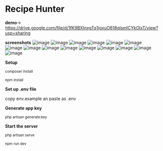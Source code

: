 # Recipe Hunter
**demo**-> https://drive.google.com/file/d/1fK9BXInxgTq1igxuO618qlsmlCYkOlxT/view?usp=sharing

**screenshots** 
![image](https://github.com/Arjun2715/RecipeHunter/assets/91607595/67a3dab5-cf97-48c8-8c04-816fc9a9e5a8)
![image](https://github.com/Arjun2715/RecipeHunter/assets/91607595/8e5a5691-4ee2-4e8d-a393-97451780d9e5)
![image](https://github.com/Arjun2715/RecipeHunter/assets/91607595/691507c0-2cc7-461a-a2dc-749779913848)
![image](https://github.com/Arjun2715/RecipeHunter/assets/91607595/75784f98-badb-41cb-8974-aa12869ba57c)
![image](https://github.com/Arjun2715/RecipeHunter/assets/91607595/5acbf882-667c-403c-9c84-f651768d26f9)
![image](https://github.com/Arjun2715/RecipeHunter/assets/91607595/e6c71ab4-52a7-46c4-b53e-2b12eef6c0a5)
![image](https://github.com/Arjun2715/RecipeHunter/assets/91607595/f8088079-b8c6-422b-8740-6d8a6b5227cf)
![image](https://github.com/Arjun2715/RecipeHunter/assets/91607595/8be1d13b-6d38-439c-9020-20e07bc1b441)
![image](https://github.com/Arjun2715/RecipeHunter/assets/91607595/17496f98-14d0-4df7-9838-250136c49883)
![image](https://github.com/Arjun2715/RecipeHunter/assets/91607595/ffe59318-5979-4fa3-93f6-a99c7765d68e)
![image](https://github.com/Arjun2715/RecipeHunter/assets/91607595/ad364d6c-8271-4b15-aa03-b0a031d9697c)
![image](https://github.com/Arjun2715/RecipeHunter/assets/91607595/0ef28109-9fa8-4219-9025-f99588efa447)
![image](https://github.com/Arjun2715/RecipeHunter/assets/91607595/701135fc-0b1d-4157-acde-ad597f9a79db)
![image](https://github.com/Arjun2715/RecipeHunter/assets/91607595/6ee44a77-dee5-4037-b515-7dfc563687e8)
![image](https://github.com/Arjun2715/RecipeHunter/assets/91607595/b805255a-f284-4400-b754-c6a098f49d4f)

**Setup**

<sup>composer install</sup>

<sup>npm install</sup>

**Set up .env file**

copy env.example an paste as .env 

**Generate app key**

<sup>php artisan generate:key</sup>

**Start the server** 

<sup>php artisan serve</sup>

<sup>npm run dev</sup>
